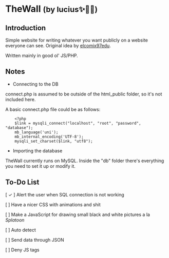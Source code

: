 # TheWall <small>(by lucius✨💞🌷)</small>

## Introduction

Simple website for writing whatever you want publicly on a website everyone can see. Original idea by [elcomix97edu](https://github.com/elcomix97edu/thewall).

Written mainly in good ol' JS/PHP.

## Notes

* Connecting to the DB

connect.php is assumed to be outside of the html_public folder, so it's not included here.

A basic connect.php file could be as follows:

```
    <?php
    $link = mysqli_connect("localhost", "root", "password", "database");
    mb_language('uni');
    mb_internal_encoding('UTF-8');
    mysqli_set_charset($link, "utf8");
   ```
   
  * Importing the database
  
  TheWall currently runs on MySQL. Inside the "db" folder there's everything you need to set it up or modify it.
 

## To-Do List

[ ✓ ] Alert the user when SQL connection is not working

[ ] Have a nicer CSS with animations and shit

[ ] Make a JavaScript for drawing small black and white pictures a la _Splatoon_

[ ] Auto detect 

[ ] Send data through JSON

[ ] Deny JS tags
